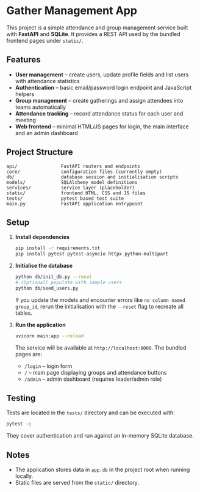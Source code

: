 # Gather Management App

This project is a simple attendance and group management service built with **FastAPI** and **SQLite**. It provides a REST API used by the bundled frontend pages under `static/`.

## Features

- **User management** – create users, update profile fields and list users with attendance statistics
- **Authentication** – basic email/password login endpoint and JavaScript helpers
- **Group management** – create gatherings and assign attendees into teams automatically
- **Attendance tracking** – record attendance status for each user and meeting
- **Web frontend** – minimal HTML/JS pages for login, the main interface and an admin dashboard

## Project Structure

```
api/                FastAPI routers and endpoints
core/               configuration files (currently empty)
db/                 database session and initialisation scripts
models/             SQLAlchemy model definitions
services/           service layer (placeholder)
static/             frontend HTML, CSS and JS files
tests/              pytest based test suite
main.py             FastAPI application entrypoint
```

## Setup

1. **Install dependencies**

   ```bash
   pip install -r requirements.txt
   pip install pytest pytest-asyncio httpx python-multipart
   ```

2. **Initialise the database**

   ```bash
   python db/init_db.py --reset
   # (Optional) populate with sample users
   python db/seed_users.py
   ```

   If you update the models and encounter errors like `no column named group_id`,
   rerun the initialisation with the `--reset` flag to recreate all tables.

3. **Run the application**

   ```bash
   uvicorn main:app --reload
   ```

   The service will be available at `http://localhost:8000`.  The bundled pages are:

   - `/login` – login form
   - `/` – main page displaying groups and attendance buttons
   - `/admin` – admin dashboard (requires leader/admin role)

## Testing

Tests are located in the `tests/` directory and can be executed with:

```bash
pytest -q
```

They cover authentication and run against an in-memory SQLite database.

## Notes

- The application stores data in `app.db` in the project root when running locally.
- Static files are served from the `static/` directory.

